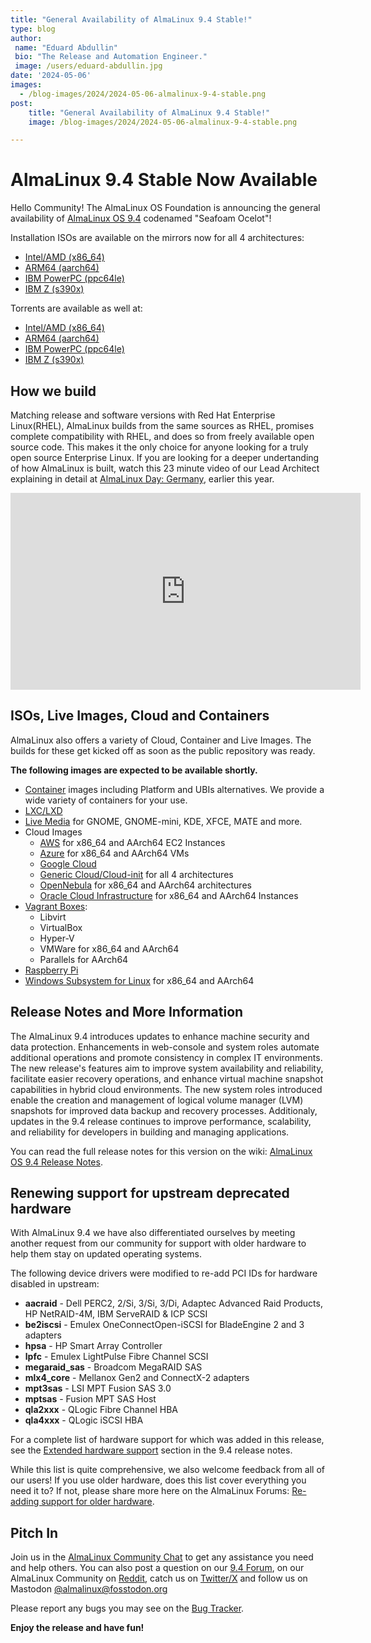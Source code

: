 ```yaml
---
title: "General Availability of AlmaLinux 9.4 Stable!"
type: blog
author:
 name: "Eduard Abdullin"
 bio: "The Release and Automation Engineer."
 image: /users/eduard-abdullin.jpg
date: '2024-05-06'
images:
  - /blog-images/2024/2024-05-06-almalinux-9-4-stable.png
post:
    title: "General Availability of AlmaLinux 9.4 Stable!"
    image: /blog-images/2024/2024-05-06-almalinux-9-4-stable.png

---
```


# AlmaLinux 9.4 Stable Now Available 

Hello Community! The AlmaLinux OS Foundation is announcing the general availability of [AlmaLinux OS 9.4](https://mirrors.almalinux.org/isos.html) codenamed "Seafoam Ocelot"!

Installation ISOs are available on the mirrors now for all 4 architectures:
* [Intel/AMD (x86_64)](https://mirrors.almalinux.org/isos/x86_64/9.4.html)
* [ARM64 (aarch64)](https://mirrors.almalinux.org/isos/aarch64/9.4.html)
* [IBM PowerPC (ppc64le)](https://mirrors.almalinux.org/isos/ppc64le/9.4.html)
* [IBM Z (s390x)](https://mirrors.almalinux.org/isos/s390x/9.4.html)

Torrents are available as well at:
* [Intel/AMD (x86_64)](https://repo.almalinux.org/almalinux/9.4/isos/x86_64/AlmaLinux-9.4-x86_64.torrent)
* [ARM64 (aarch64)](https://repo.almalinux.org/almalinux/9.4/isos/aarch64/AlmaLinux-9.4-aarch64.torrent)
* [IBM PowerPC (ppc64le)](https://repo.almalinux.org/almalinux/9.4/isos/ppc64le/AlmaLinux-9.4-ppc64le.torrent)
* [IBM Z (s390x)](https://repo.almalinux.org/almalinux/9.4/isos/s390x/AlmaLinux-9.4-s390x.torrent)

## How we build

Matching release and software versions with Red Hat Enterprise Linux(RHEL), AlmaLinux builds from the same sources as RHEL, promises complete compatibility with RHEL, and does so from freely available open source code. This makes it the only choice for anyone looking for a truly open source Enterprise Linux. If you are looking for a deeper undertanding of how AlmaLinux is built, watch this 23 minute video of our Lead Architect explaining in detail at [AlmaLinux Day: Germany](https://almalinux.org/almalinux-day-germany-2024/), earlier this year.

<iframe width="560" height="315" src="https://www.youtube.com/embed/aMvI5E9-LYI?si=8x_HvLo-aSIo5zpM" title="YouTube video player" frameborder="0" allow="accelerometer; autoplay; clipboard-write; encrypted-media; gyroscope; picture-in-picture; web-share" referrerpolicy="strict-origin-when-cross-origin" allowfullscreen></iframe>

## ISOs, Live Images, Cloud and Containers

AlmaLinux also offers a variety of Cloud, Container and Live Images. The builds for these get kicked off as soon as the public repository was ready. 

**The following images are expected to be available shortly.** 

* [Container](https://wiki.almalinux.org/containers/) images including Platform and UBIs alternatives. We provide a wide variety of containers for your use. 
* [LXC/LXD](https://images.linuxcontainers.org/images/almalinux/) 
* [Live Media](https://wiki.almalinux.org/LiveMedia.html) for GNOME, GNOME-mini, KDE, XFCE, MATE and more.
* Cloud Images 
    * [AWS](https://wiki.almalinux.org/cloud/AWS.html) for x86_64 and AArch64 EC2 Instances
    * [Azure](https://wiki.almalinux.org/cloud/Azure.html) for x86_64 and AArch64 VMs
    * [Google Cloud](https://wiki.almalinux.org/cloud/Google.html)
    * [Generic Cloud/Cloud-init](https://wiki.almalinux.org/cloud/Generic-cloud-on-local.html) for all 4 architectures
    * [OpenNebula](https://wiki.almalinux.org/cloud/OpenNebula.html) for x86_64 and AArch64 architectures
    * [Oracle Cloud Infrastructure](https://wiki.almalinux.org/cloud/OCI.html) for x86_64 and AArch64 Instances
* [Vagrant Boxes](https://app.vagrantup.com/almalinux):
    * Libvirt
    * VirtualBox
    * Hyper-V
    * VMWare for x86_64 and AArch64
    * Parallels for AArch64
* [Raspberry Pi](https://wiki.almalinux.org/documentation/raspberry-pi.html)
* [Windows Subsystem for Linux](https://wiki.almalinux.org/documentation/wsl.html) for x86_64 and AArch64

## Release Notes and More Information

The AlmaLinux 9.4 introduces updates to enhance machine security and data protection. Enhancements in web-console and system roles automate additional operations and promote consistency in complex IT environments. The new release's features aim to improve system availability and reliability, facilitate easier recovery operations, and enhance virtual machine snapshot capabilities in hybrid cloud environments. The new system roles introduced enable the creation and management of logical volume manager (LVM) snapshots for improved data backup and recovery processes. Additionaly, updates in the 9.4 release continues to improve performance, scalability, and reliability for developers in building and managing applications.

You can read the full release notes for this version on the wiki: [AlmaLinux OS 9.4 Release Notes](https://wiki.almalinux.org/release-notes/9.4.html).

## Renewing support for upstream deprecated hardware

With AlmaLinux 9.4 we have also differentiated ourselves by meeting another request from our community for support with older hardware to help them stay on updated operating systems.

The following device drivers were modified to re-add PCI IDs for hardware disabled in upstream:
  * **aacraid** -  Dell PERC2, 2/Si, 3/Si, 3/Di, Adaptec Advanced Raid Products, HP NetRAID-4M, IBM ServeRAID & ICP SCSI 
  * **be2iscsi** - Emulex OneConnectOpen-iSCSI for BladeEngine 2 and 3 adapters 
  * **hpsa** - HP Smart Array Controller 
  * **lpfc** - Emulex LightPulse Fibre Channel SCSI 
  * **megaraid_sas** - Broadcom MegaRAID SAS 
  * **mlx4_core** - Mellanox Gen2 and ConnectX-2 adapters 
  * **mpt3sas** - LSI MPT Fusion SAS 3.0 
  * **mptsas** - Fusion MPT SAS Host 
  * **qla2xxx** - QLogic Fibre Channel HBA 
  * **qla4xxx** - QLogic iSCSI HBA 

For a complete list of hardware support for which was added in this release, see the  [Extended hardware support](https://wiki.almalinux.org/release-notes/9.4.html#extended-hardware-support) section in the 9.4 release notes.
  
While this list is quite comprehensive, we also welcome feedback from all of our users! If you use older hardware, does this list cover everything you need it to? If not, please share more here on the AlmaLinux Forums: [Re-adding support for older hardware](https://almalinux.discourse.group/t/re-adding-support-for-older-hardware/3851).

## Pitch In

Join us in the [AlmaLinux Community Chat](https://chat.almalinux.org) to get any assistance you need and help others. You can also post a question on our [9.4 Forum](https://almalinux.discourse.group/c/devel/9-stable/36), on our AlmaLinux Community on [Reddit](https://reddit.com/r/almalinux), catch us on [Twitter/X](https://twitter.com/almalinux) and follow us on Mastodon [@almalinux@fosstodon.org](https://fosstodon.org/@almalinux)

Please report any bugs you may see on the [Bug Tracker](https://bugs.almalinux.org/). 

**Enjoy the release and have fun!**
